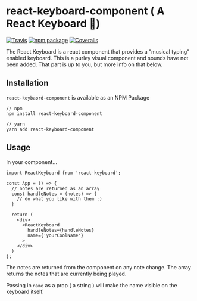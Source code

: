 # react-keyboard-component ( A React Keyboard 🎹)

[![Travis][build-badge]][build]
[![npm package][npm-badge]][npm]
[![Coveralls][coveralls-badge]][coveralls]

The React Keyboard is a react component that provides a "musical typing" enabled keyboard. This is a purley visual component and sounds have not been added. That part is up to you, but more info on that below.

## Installation

`react-keybaord-component` is available as an NPM Package

```
// npm
npm install react-keyboard-component

// yarn
yarn add react-keyboard-component
```

## Usage

In your component...

```
import ReactKeyboard from 'react-keyboard';

const App = () => {
  // notes are returned as an array
  const handleNotes = (notes) => {
    // do what you like with them :)
  }

  return (
    <div>
      <ReactKeyboard
        handleNotes={handleNotes}
        name={'yourCoolName'}
      >
    </div>
  )
};
```

The notes are returned from the component on any note change. The array returns the notes that are currently being played.

Passing in `name` as a prop ( a string ) will make the name visible on the keyboard itself.

[build-badge]: https://img.shields.io/travis/user/repo/master.png?style=flat-square
[build]: https://travis-ci.org/user/repo
[npm-badge]: https://img.shields.io/npm/v/npm-package.png?style=flat-square
[npm]: https://www.npmjs.org/package/npm-package
[coveralls-badge]: https://img.shields.io/coveralls/user/repo/master.png?style=flat-square
[coveralls]: https://coveralls.io/github/user/repo
